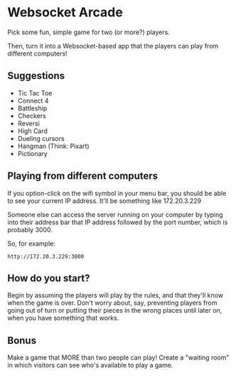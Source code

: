 # Websocket Arcade

Pick some fun, simple game for two (or more?) players.

Then, turn it into a Websocket-based app that the players can play from different computers!

## Suggestions

- Tic Tac Toe
- Connect 4
- Battleship
- Checkers
- Reversi
- High Card
- Dueling cursors
- Hangman (Think: Pixart)
- Pictionary

## Playing from different computers

If you option-click on the wifi symbol in your menu bar, you should be able to see your current IP address. It'll be something like 172.20.3.229

Someone else can access the server running on your computer by typing into their address bar that IP address followed by the port number, which is probably 3000.

So, for example:

`http://172.20.3.229:3000`

## How do you start?

Begin by assuming the players will play by the rules, and that they'll know when the game is over. Don't worry about, say, preventing players from going out of turn or putting their pieces in the wrong places until later on, when you have something that works. 

## Bonus

Make a game that MORE than two people can play! Create a "waiting room" in which visitors can see who's available to play a game.

